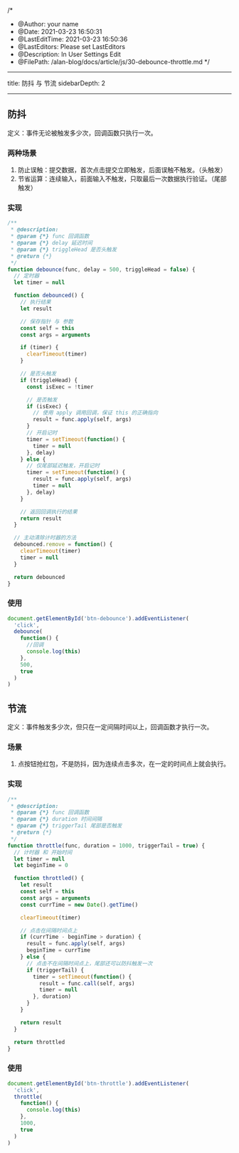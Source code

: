 /\*

- @Author: your name
- @Date: 2021-03-23 16:50:31
- @LastEditTime: 2021-03-23 16:50:36
- @LastEditors: Please set LastEditors
- @Description: In User Settings Edit
- @FilePath: /alan-blog/docs/article/js/30-debounce-throttle.md
  \*/

---

title: 防抖 与 节流
sidebarDepth: 2

---

## 防抖

定义：事件无论被触发多少次，回调函数只执行一次。

### 两种场景

1. 防止误触：提交数据，首次点击提交立即触发，后面误触不触发。（头触发）
2. 节省运算：连续输入，前面输入不触发，只取最后一次数据执行验证。（尾部触发）

### 实现

```js
/**
 * @description:
 * @param {*} func 回调函数
 * @param {*} delay 延迟时间
 * @param {*} triggleHead 是否头触发
 * @return {*}
 */
function debounce(func, delay = 500, triggleHead = false) {
  // 定时器
  let timer = null

  function debounced() {
    // 执行结果
    let result

    // 保存指针 与 参数
    const self = this
    const args = arguments

    if (timer) {
      clearTimeout(timer)
    }

    // 是否头触发
    if (triggleHead) {
      const isExec = !timer

      // 是否触发
      if (isExec) {
        // 使用 apply 调用回调，保证 this 的正确指向
        result = func.apply(self, args)
      }
      // 开启记时
      timer = setTimeout(function() {
        timer = null
      }, delay)
    } else {
      // 仅尾部延迟触发，开启记时
      timer = setTimeout(function() {
        result = func.apply(self, args)
        timer = null
      }, delay)
    }

    // 返回回调执行的结果
    return result
  }

  // 主动清除计时器的方法
  debounced.remove = function() {
    clearTimeout(timer)
    timer = null
  }

  return debounced
}
```

### 使用

```js
document.getElementById('btn-debounce').addEventListener(
  'click',
  debounce(
    function() {
      //回调
      console.log(this)
    },
    500,
    true
  )
)
```

## 节流

定义：事件触发多少次，但只在一定间隔时间以上，回调函数才执行一次。

### 场景

1. 点按钮抢红包，不是防抖，因为连续点击多次，在一定的时间点上就会执行。

### 实现

```js
/**
 * @description:
 * @param {*} func 回调函数
 * @param {*} duration 时间间隔
 * @param {*} triggerTail 尾部是否触发
 * @return {*}
 */
function throttle(func, duration = 1000, triggerTail = true) {
  // 计时器 和 开始时间
  let timer = null
  let beginTime = 0

  function throttled() {
    let result
    const self = this
    const args = arguments
    const currTime = new Date().getTime()

    clearTimeout(timer)

    // 点击在间隔时间点上
    if (currTime - beginTime > duration) {
      result = func.apply(self, args)
      beginTime = currTime
    } else {
      // 点击不在间隔时间点上，尾部还可以防抖触发一次
      if (triggerTail) {
        timer = setTimeout(function() {
          result = func.call(self, args)
          timer = null
        }, duration)
      }
    }

    return result
  }

  return throttled
}
```

### 使用

```js
document.getElementById('btn-throttle').addEventListener(
  'click',
  throttle(
    function() {
      console.log(this)
    },
    1000,
    true
  )
)
```
